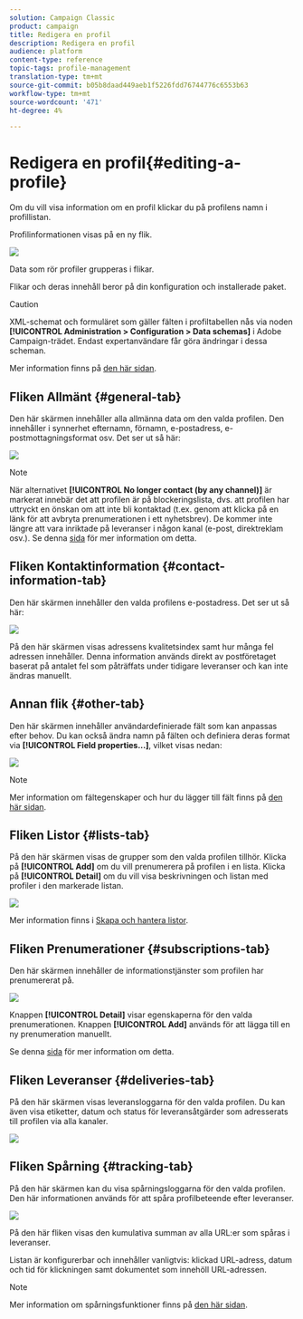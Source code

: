 ```yaml
---
solution: Campaign Classic
product: campaign
title: Redigera en profil
description: Redigera en profil
audience: platform
content-type: reference
topic-tags: profile-management
translation-type: tm+mt
source-git-commit: b05b8daad449aeb1f5226fdd76744776c6553b63
workflow-type: tm+mt
source-wordcount: '471'
ht-degree: 4%

---
```



# Redigera en profil{#editing-a-profile}

Om du vill visa information om en profil klickar du på profilens namn i profillistan.

Profilinformationen visas på en ny flik.

![](assets/s_user_recipient_edit.png)

Data som rör profiler grupperas i flikar.

Flikar och deras innehåll beror på din konfiguration och installerade paket.

>[!CAUTION]
>
>XML-schemat och formuläret som gäller fälten i profiltabellen nås via noden **[!UICONTROL Administration > Configuration > Data schemas]** i Adobe Campaign-trädet. Endast expertanvändare får göra ändringar i dessa scheman.
>
>Mer information finns på [den här sidan](../../configuration/using/about-schema-edition.md).

## Fliken Allmänt {#general-tab}

Den här skärmen innehåller alla allmänna data om den valda profilen. Den innehåller i synnerhet efternamn, förnamn, e-postadress, e-postmottagningsformat osv. Det ser ut så här:

![](assets/s_ncs_user_profile_general_tab.png)

>[!NOTE]
>
>När alternativet **[!UICONTROL No longer contact (by any channel)]** är markerat innebär det att profilen är på blockeringslista, dvs. att profilen har uttryckt en önskan om att inte bli kontaktad (t.ex. genom att klicka på en länk för att avbryta prenumerationen i ett nyhetsbrev). De kommer inte längre att vara inriktade på leveranser i någon kanal (e-post, direktreklam osv.). Se denna [sida](../../delivery/using/understanding-quarantine-management.md) för mer information om detta.

## Fliken Kontaktinformation {#contact-information-tab}

Den här skärmen innehåller den valda profilens e-postadress. Det ser ut så här:

![](assets/s_ncs_user_profile_details_tab.png)

På den här skärmen visas adressens kvalitetsindex samt hur många fel adressen innehåller. Denna information används direkt av postföretaget baserat på antalet fel som påträffats under tidigare leveranser och kan inte ändras manuellt.

## Annan flik {#other-tab}

Den här skärmen innehåller användardefinierade fält som kan anpassas efter behov. Du kan också ändra namn på fälten och definiera deras format via **[!UICONTROL Field properties...]**, vilket visas nedan:

![](assets/s_ncs_user_profile_others_tab.png)

>[!NOTE]
>
>Mer information om fältegenskaper och hur du lägger till fält finns på [den här sidan](../../configuration/using/new-field-wizard.md).

## Fliken Listor {#lists-tab}

På den här skärmen visas de grupper som den valda profilen tillhör. Klicka på **[!UICONTROL Add]** om du vill prenumerera på profilen i en lista. Klicka på **[!UICONTROL Detail]** om du vill visa beskrivningen och listan med profiler i den markerade listan.

![](assets/s_ncs_user_profile_groups_tab_details.png)

Mer information finns i [Skapa och hantera listor](../../platform/using/creating-and-managing-lists.md).

## Fliken Prenumerationer {#subscriptions-tab}

Den här skärmen innehåller de informationstjänster som profilen har prenumererat på.

![](assets/s_ncs_user_profile_subscript_tab_details.png)

Knappen **[!UICONTROL Detail]** visar egenskaperna för den valda prenumerationen. Knappen **[!UICONTROL Add]** används för att lägga till en ny prenumeration manuellt.

Se denna [sida](../../delivery/using/managing-subscriptions.md) för mer information om detta.

## Fliken Leveranser {#deliveries-tab}

På den här skärmen visas leveransloggarna för den valda profilen. Du kan även visa etiketter, datum och status för leveransåtgärder som adresserats till profilen via alla kanaler.

![](assets/s_ncs_user_profile_delivery_tab.png)

## Fliken Spårning {#tracking-tab}

På den här skärmen kan du visa spårningsloggarna för den valda profilen. Den här informationen används för att spåra profilbeteende efter leveranser.

![](assets/s_ncs_user_profile_tracking_tab.png)

På den här fliken visas den kumulativa summan av alla URL:er som spåras i leveranser.

Listan är konfigurerbar och innehåller vanligtvis: klickad URL-adress, datum och tid för klickningen samt dokumentet som innehöll URL-adressen.

>[!NOTE]
>
>Mer information om spårningsfunktioner finns på [den här sidan](../../delivery/using/delivery-dashboard.md).

